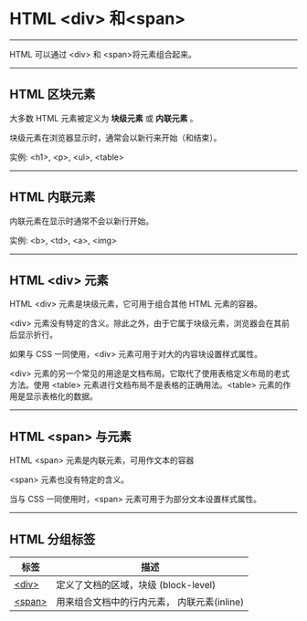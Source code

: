 # HTML &lt;div&gt; 和&lt;span&gt;

--------

HTML 可以通过 &lt;div&gt; 和 &lt;span&gt;将元素组合起来。

--------

## HTML 区块元素

大多数 HTML 元素被定义为 **块级元素** 或 **内联元素** 。

块级元素在浏览器显示时，通常会以新行来开始（和结束）。

实例: &lt;h1&gt;, &lt;p&gt;, &lt;ul&gt;, &lt;table&gt;

--------

## HTML 内联元素

内联元素在显示时通常不会以新行开始。

实例: &lt;b&gt;, &lt;td&gt;, &lt;a&gt;, &lt;img&gt;

--------

## HTML &lt;div&gt; 元素

HTML &lt;div&gt; 元素是块级元素，它可用于组合其他 HTML 元素的容器。

&lt;div&gt; 元素没有特定的含义。除此之外，由于它属于块级元素，浏览器会在其前后显示折行。

如果与 CSS 一同使用，&lt;div&gt; 元素可用于对大的内容块设置样式属性。

&lt;div&gt; 元素的另一个常见的用途是文档布局。它取代了使用表格定义布局的老式方法。使用 &lt;table&gt; 元素进行文档布局不是表格的正确用法。&lt;table&gt; 元素的作用是显示表格化的数据。

--------

## HTML &lt;span&gt; 与元素

HTML &lt;span&gt; 元素是内联元素，可用作文本的容器

&lt;span&gt; 元素也没有特定的含义。

当与 CSS 一同使用时，&lt;span&gt; 元素可用于为部分文本设置样式属性。

--------

## HTML 分组标签

| 标签 | 描述 |
| ---- | ---- |
| [&lt;div&gt;](http://www.runoob.com/tags/tag-div.html) | 定义了文档的区域，块级 (block-level) |
| [&lt;span&gt;](http://www.runoob.com/tags/tag-span.html) | 用来组合文档中的行内元素， 内联元素(inline) |
